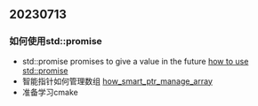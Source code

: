 ## 20230713
### 如何使用std::promise
- std::promise promises to give a value in the future
[how to use std::promise](./CPP/how_to_use_promise.cpp)
- 智能指针如何管理数组
[how_smart_ptr_manage_array](./CPP/how_smater_ptr_manage_array.cpp)
- 准备学习cmake